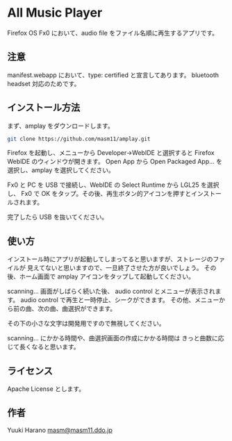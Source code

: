 # All Music Player

Firefox OS Fx0 において、audio file をファイル名順に再生するアプリです。

## 注意

manifest.webapp において、type: certified と宣言してあります。
bluetooth headset 対応のためです。

## インストール方法

まず、amplay をダウンロードします。

````bash
git clone https://github.com/masm11/amplay.git
````

Firefox を起動し、メニューから Developer→WebIDE と選択すると
Firefox WebIDE のウィンドウが開きます。
Open App から Open Packaged App... を選択し、amplay を選択してください。

Fx0 と PC を USB で接続し、WebIDE の Select Runtime から LGL25 を選択し、
Fx0 で OK をタップ。その後、再生ボタン的アイコンを押すとインストールされます。

完了したら USB を抜いてください。

## 使い方

インストール時にアプリが起動してしまってると思いますが、ストレージのファイルが
見えてないと思いますので、一旦終了させた方が良いでしょう。
その後、ホーム画面で amplay アイコンをタップして起動してください。

scanning... 画面がしばらく続いた後、
audio control とメニューが表示されます。
audio control で再生と一時停止、シークができます。
その他、メニューから前の曲、次の曲、曲選択ができます。

その下の小さな文字は開発用ですので無視してください。

scanning... にかかる時間や、曲選択画面の作成にかかる時間は
きっと曲数に応じて長くなると思います。

## ライセンス

Apache License とします。

## 作者

Yuuki Harano <masm@masm11.ddo.jp>
